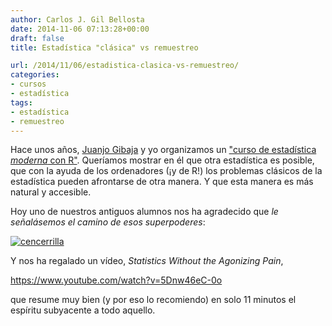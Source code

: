 ```yaml
---
author: Carlos J. Gil Bellosta
date: 2014-11-06 07:13:28+00:00
draft: false
title: Estadística "clásica" vs remuestreo

url: /2014/11/06/estadistica-clasica-vs-remuestreo/
categories:
- cursos
- estadística
tags:
- estadística
- remuestreo
---
```


Hace unos años, [Juanjo Gibaja](https://twitter.com/jjgibaja) y yo organizamos un ["curso de estadística _moderna_ con R"](http://www.datanalytics.com/2012/10/22/nuevo-curso-gratuito-de-estadistica-con-r/). Queríamos mostrar en él que otra estadística es posible, que con la ayuda de los ordenadores (¡y de R!) los problemas clásicos de la estadística pueden afrontarse de otra manera. Y que esta manera es más natural y accesible.

Hoy uno de nuestros antiguos alumnos nos ha agradecido que _le señalásemos el camino de esos superpoderes_:

[![cencerrilla](/wp-uploads/2014/11/cencerrilla.png#center)
](/wp-uploads/2014/11/cencerrilla.png#center)

Y nos ha regalado un vídeo, _Statistics Without the Agonizing Pain_,

https://www.youtube.com/watch?v=5Dnw46eC-0o

que resume muy bien (y por eso lo recomiendo) en solo 11 minutos el espíritu subyacente a todo aquello.
